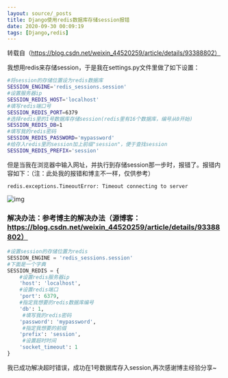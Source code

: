 ```yaml
---
layout: source/_posts
title: Django使用redis数据库存储session报错
date: 2020-09-30 00:09:19
tags: [Django,redis]
---
```


转载自（https://blog.csdn.net/weixin_44520259/article/details/93388802）

我想用redis来存储session，于是我在settings.py文件里做了如下设置：

```bash
#将session的存储位置设为redis数据库
SESSION_ENGINE='redis_sessions.session'
#设置服务器ip
SESSION_REDIS_HOST='localhost'
#填写redis端口号
SESSION_REDIS_PORT=6379
#选择redis里的1号数据库存储session(redis里有16个数据库，编号从0开始)
SESSION_REDIS_DB=1
#填写我的redis密码
SESSION_REDIS_PASSWORD='mypassword'
#给存入redis里的session加上前缀"session"，便于查找session
SESSION_REDIS_PREFIX='session'
```

但是当我在浏览器中输入网址，并执行到存储session那一步时，报错了。报错内容如下：（注：此处我的报错和博主不一样，仅供参考）

```
redis.exceptions.TimeoutError: Timeout connecting to server
```

![img](https://img2020.cnblogs.com/blog/1622662/202004/1622662-20200408135617134-158605637.png)

 

### 解决办法：参考博主的解决办法（源博客：https://blog.csdn.net/weixin_44520259/article/details/93388802）

```python
#设置session的存储位置为redis
SESSION_ENGINE = 'redis_sessions.session'
#下面是一个字典
SESSION_REDIS = {
    #设置redis服务器ip
    'host': 'localhost',
    #设置redis端口
    'port': 6379,
    #指定我想要的redis数据库编号
    'db': 1,
     #填写我的redis密码
    'password': 'mypassword',
     #指定我想要的前缀
    'prefix': 'session',
     #设置超时时间
    'socket_timeout': 1
}
```

我已成功解决超时错误，成功在1号数据库存入session,再次感谢博主经验分享~

 